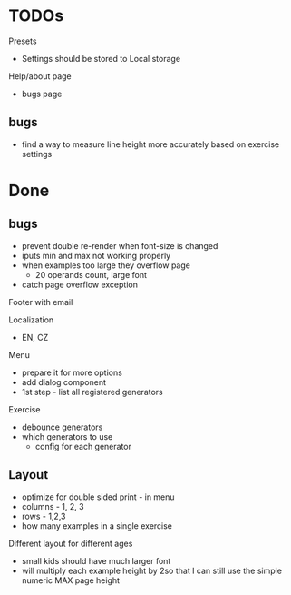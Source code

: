 # TODOs

Presets

- Settings should be stored to Local storage

Help/about page

- bugs page

## bugs

- find a way to measure line height more accurately based on exercise settings

# Done

## bugs

- prevent double re-render when font-size is changed
- iputs min and max not working properly
- when examples too large they overflow page
  - 20 operands count, large font
- catch page overflow exception

Footer with email

Localization

- EN, CZ

Menu

- prepare it for more options
- add dialog component
- 1st step - list all registered generators

Exercise

- debounce generators
- which generators to use
  - config for each generator

## Layout

- optimize for double sided print - in menu
- columns - 1, 2, 3
- rows - 1,2,3
- how many examples in a single exercise

Different layout for different ages

- small kids should have much larger font
- will multiply each example height by 2so that I can still use the simple numeric MAX page height
